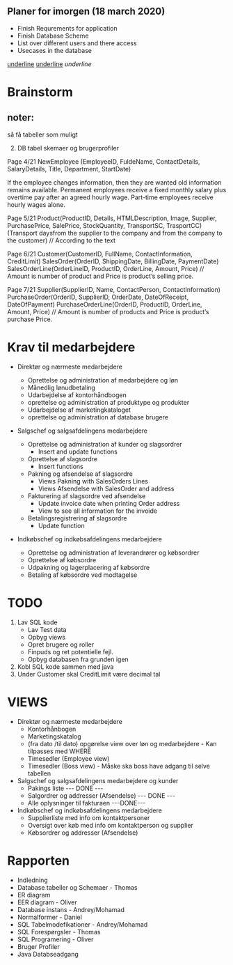 ## Planer for imorgen (18 march 2020)
* Finish Requrements for application
* Finish Database Scheme
* List over different users and there access
* Usecases in the database

<span style="text-decoration: underline">underline</span>
<u>underline</u>
_underline_

# Brainstorm

## noter:
så få tabeller som muligt

2. DB tabel skemaer og brugerprofiler

Page 4/21 
NewEmployee (EmployeeID, FuldeName, ContactDetails, SalaryDetails, Title, Department, StartDate) 

If the employee changes information, then they are wanted old information remains available.
Permanent employees receive a fixed monthly salary plus overtime pay after an agreed hourly wage. Part-time employees receive hourly wages alone.


Page 5/21 
Product(ProductID, Details, HTMLDescription, Image, Supplier, PurchasePrice, SalePrice, StockQuantity, TransportSC, TrasportCC) (Transport daysfrom the supplier to the company
and from the company to the customer) // According to the text

Page 6/21
Customer(CustomerID, FullName, ContactInformation, CreditLimit)
SalesOrder(OrderID, ShippingDate, BillingDate, PaymentDate)
SalesOrderLine(OrderLineID, ProductID, OrderLine, Amount, Price) // Amount is number of product and Price is product’s selling price. 

Page 7/21
Supplier(SupplierID, Name, ContactPerson, ContactInformation)
PurchaseOrder(OrderID, SupplierID, OrderDate, DateOfReceipt, DateOfPayment)
PurchaseOrderLine(OrderID, ProductID, OrderLine, Amount, Price) // Amount is number of products and Price is product’s purchase Price.






# Krav til medarbejdere
* Direktør og nærmeste medarbejdere
  * Oprettelse og administration af medarbejdere og løn
  * Månedlig lønudbetaling
  * Udarbejdelse af kontorhåndbogen
  * oprettelse og administration af produktype og produkter
  * Udarbejdelse af marketingkataloget
  * oprettelse og administration af database brugere

* Salgschef og salgsafdelingens medarbejdere
  * Oprettelse og administration af kunder og slagsordrer
    * Insert and update functions
  * Oprettelse af slagsordre
    * Insert functions
  * Pakning og afsendelse af slagsordre
    * Views Pakning with SalesOrders Lines
    * Views Afsendelse with SalesOrder and address
  * Fakturering af slagsordre ved afsendelse
    * Update invoice date when printing Order address
    * View to see all information for the invoide
  * Betalingsregistrering af slagsordre
    * Update function

* Indkøbschef og indkøbsafdelingens medarbejdere
  * Oprettelse og administration af leverandrører og købsordrer
  * Oprettelse af købsordre
  * Udpakning og lagerplacering af købsordre
  * Betaling af købsordre ved modtagelse

# TODO
1. Lav SQL kode
    * Lav Test data
    * Opbyg views
    * Opret brugere og roller
    * Finpuds og ret potentielle fejl.
    * Opbyg databasen fra grunden igen
2. Kobl SQL kode sammen med java
3. Under Customer skal CreditLimit være decimal tal

# VIEWS 
* Direktør og nærmeste medarbejdere
    * Kontorhånbogen 
    * Marketingskatalog
    * (fra dato /til dato) opgørelse view over løn og medarbejdere - Kan tilpasses med WHERE
    * Timesedler (Employee view)
    * Timesedler (Boss view) - Måske ska boss have adgang til selve tabellen
* Salgschef og salgsafdelingens medarbejdere og kunder
    * Pakings liste --- DONE ---
    * Salgordrer og addresser (Afsendelse) --- DONE ---
    * Alle oplysninger til fakturaen ---DONE---
* Indkøbschef og indkøbsafdelingens medarbejdere
    * Supplierliste med info om kontaktpersoner
    * Oversigt over køb med info om kontaktperson og supplier
    * Købsordrer og addresser (Afsendelse)
    
# Rapporten
* Indledning
* Database tabeller og Schemaer - Thomas
* ER diagram
* EER diagram - Oliver
* Database instans - Andrey/Mohamad
* Normalformer - Daniel
* SQL Tabelmodefikationer - Andrey/Mohamad
* SQL Forespørgsler - Thomas
* SQL Programering - Oliver
* Bruger Profiler
* Java Databseadgang
